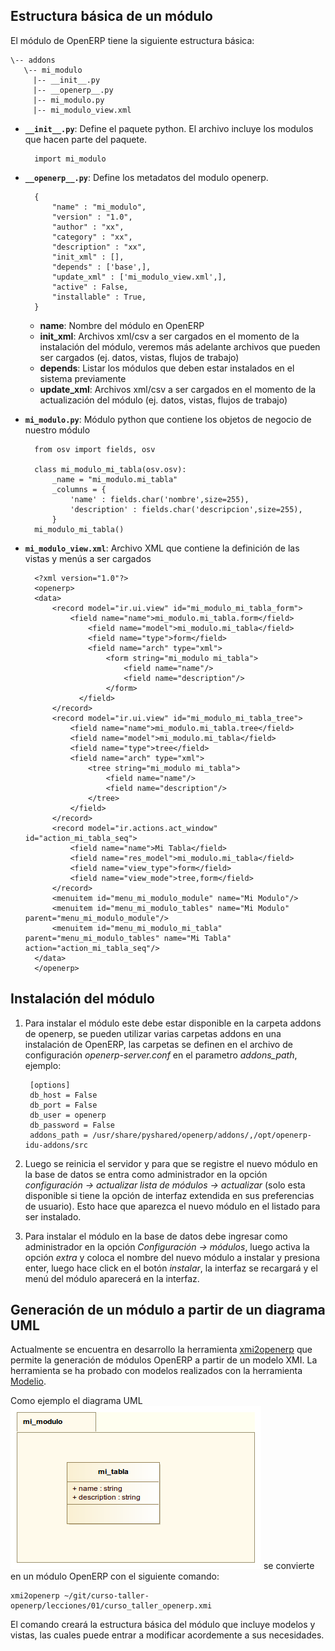 ## Estructura básica de un módulo

El módulo de OpenERP tiene la siguiente estructura básica:

    \-- addons
       \-- mi_modulo
         |-- __init__.py
         |-- __openerp__.py
         |-- mi_modulo.py
         |-- mi_modulo_view.xml

* **`__init__.py`**: Define el paquete python. El archivo incluye los modulos que hacen parte del paquete.

        import mi_modulo

* **`__openerp__.py`**: Define los metadatos del modulo openerp.

        {
            "name" : "mi_modulo",
            "version" : "1.0",
            "author" : "xx",
            "category" : "xx",
            "description" : "xx",
            "init_xml" : [],
            "depends" : ['base',],
            "update_xml" : ['mi_modulo_view.xml',],
            "active" : False,
            "installable" : True,
        }

    * **name**: Nombre del módulo en OpenERP
    * **init_xml**: Archivos xml/csv a ser cargados en el momento de la instalación del módulo, veremos más adelante archivos que pueden ser cargados (ej. datos, vistas, flujos de trabajo)
    * **depends**: Listar los módulos que deben estar instalados en el sistema previamente
    * **update_xml**:  Archivos xml/csv a ser cargados en el momento de la actualización del módulo (ej. datos, vistas, flujos de trabajo)

* **`mi_modulo.py`**: Módulo python que contiene los objetos de negocio de nuestro módulo

        from osv import fields, osv

        class mi_modulo_mi_tabla(osv.osv):
            _name = "mi_modulo.mi_tabla"
            _columns = {
                'name' : fields.char('nombre',size=255),
                'description' : fields.char('descripcion',size=255),
            }
        mi_modulo_mi_tabla()

* **`mi_modulo_view.xml`**: Archivo XML que contiene la definición de las vistas y menús a ser cargados

        <?xml version="1.0"?>
        <openerp>
        <data>
            <record model="ir.ui.view" id="mi_modulo_mi_tabla_form">
                <field name="name">mi_modulo.mi_tabla.form</field>
                    <field name="model">mi_modulo.mi_tabla</field>
                    <field name="type">form</field>
                    <field name="arch" type="xml">
                        <form string="mi_modulo mi_tabla">
                            <field name="name"/>
                            <field name="description"/>
                        </form>
                  </field>
            </record>
            <record model="ir.ui.view" id="mi_modulo_mi_tabla_tree">
                <field name="name">mi_modulo.mi_tabla.tree</field>
                <field name="model">mi_modulo.mi_tabla</field>
                <field name="type">tree</field>
                <field name="arch" type="xml">
                    <tree string="mi_modulo mi_tabla">
                        <field name="name"/>
                        <field name="description"/>
                    </tree>
                </field>
            </record>
            <record model="ir.actions.act_window" id="action_mi_tabla_seq">
                <field name="name">Mi Tabla</field>
                <field name="res_model">mi_modulo.mi_tabla</field>
                <field name="view_type">form</field>
                <field name="view_mode">tree,form</field>
            </record>
            <menuitem id="menu_mi_modulo_module" name="Mi Modulo"/>
            <menuitem id="menu_mi_modulo_tables" name="Mi Modulo" parent="menu_mi_modulo_module"/>
            <menuitem id="menu_mi_modulo_mi_tabla" parent="menu_mi_modulo_tables" name="Mi Tabla" action="action_mi_tabla_seq"/>
        </data>
        </openerp>


## Instalación del módulo

1. Para instalar el módulo este debe estar disponible en la carpeta addons de openerp, se pueden utilizar varias carpetas addons en una instalación de OpenERP, las carpetas se definen en el archivo de configuración *openerp-server.conf* en el parametro *addons_path*, ejemplo:

        [options]
        db_host = False
        db_port = False
        db_user = openerp
        db_password = False
        addons_path = /usr/share/pyshared/openerp/addons/,/opt/openerp-idu-addons/src

1. Luego se reinicia el servidor y para que se registre el nuevo módulo en la base de datos se entra como administrador en la opción *configuración -> actualizar lista de módulos -> actualizar* (solo esta disponible si tiene la opción de interfaz extendida en sus preferencias de usuario). Esto hace que aparezca el nuevo módulo en el listado para ser instalado.

1. Para instalar el módulo en la base de datos debe ingresar como administrador en la opción *Configuración -> módulos*, luego activa la opción *extra* y coloca el nombre del nuevo módulo a instalar y presiona enter, luego hace click en el botón *instalar*, la interfaz se recargará y el menú del módulo aparecerá en la interfaz.

## Generación de un módulo a partir de un diagrama UML

Actualmente se encuentra en desarrollo la herramienta [xmi2openerp](https://github.com/andresc1125/xmi2openerp) que permite la generación de módulos OpenERP a partir de un modelo XMI. La herramienta se ha probado con modelos realizados con la herramienta [Modelio](http://www.modelio.org/).

Como ejemplo el diagrama UML ![Diagrama UML](curso_taller_openerp.png) se convierte en un módulo OpenERP con el siguiente comando:

    xmi2openerp ~/git/curso-taller-openerp/lecciones/01/curso_taller_openerp.xmi

El comando creará la estructura básica del módulo que incluye modelos y vistas, las cuales puede entrar a modificar acordemente a sus necesidades.
